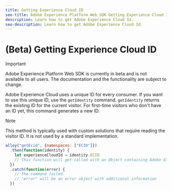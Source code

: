 ```yaml
---
title: Getting Experience Cloud ID
seo-title: Adobe Experience Platform Web SDK Getting Experience Cloud ID
description: Learn how to get Adobe Experience Cloud Id.
seo-description: Learn how to get Adobe Experience Cloud Id.
---
```


# (Beta) Getting Experience Cloud ID

>[!IMPORTANT]
>
>Adobe Experience Platform Web SDK is currently in beta and is not available to all users. The documentation and the functionality are subject to change.

Adobe Experience Cloud uses a unique ID for every consumer. If you want to use this unique ID, use the `getIdentity` command. `getIdentity` returns the existing ID for the current visitor. For first-time visitors who don't have an ID yet, this command generates a new ID.

>[!NOTE]
>
>This method is typically used with custom solutions that require reading the visitor ID. It is not used by a standard implementation.

```javascript
alloy("getEcid", {namespaces: ["ECID"]})
  .then(function(identity) {
    let experienceCloudId = identity.ECID
    // This function will get called with an Object containing Adobe Experience Cloud Id when the command promise is resolved
  })
  .catch(function(error) {
    // The command failed.
    // "error" will be an error object with additional information
  })
```
